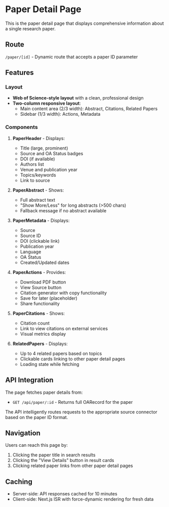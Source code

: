 # Paper Detail Page

This is the paper detail page that displays comprehensive information about a single research paper.

## Route
`/paper/[id]` - Dynamic route that accepts a paper ID parameter

## Features

### Layout
- **Web of Science-style layout** with a clean, professional design
- **Two-column responsive layout**:
  - Main content area (2/3 width): Abstract, Citations, Related Papers
  - Sidebar (1/3 width): Actions, Metadata

### Components

1. **PaperHeader** - Displays:
   - Title (large, prominent)
   - Source and OA Status badges
   - DOI (if available)
   - Authors list
   - Venue and publication year
   - Topics/keywords
   - Link to source

2. **PaperAbstract** - Shows:
   - Full abstract text
   - "Show More/Less" for long abstracts (>500 chars)
   - Fallback message if no abstract available

3. **PaperMetadata** - Displays:
   - Source
   - Source ID
   - DOI (clickable link)
   - Publication year
   - Language
   - OA Status
   - Created/Updated dates

4. **PaperActions** - Provides:
   - Download PDF button
   - View Source button
   - Citation generator with copy functionality
   - Save for later (placeholder)
   - Share functionality

5. **PaperCitations** - Shows:
   - Citation count
   - Link to view citations on external services
   - Visual metrics display

6. **RelatedPapers** - Displays:
   - Up to 4 related papers based on topics
   - Clickable cards linking to other paper detail pages
   - Loading state while fetching

## API Integration

The page fetches paper details from:
- `GET /api/paper/:id` - Returns full OARecord for the paper

The API intelligently routes requests to the appropriate source connector based on the paper ID format.

## Navigation

Users can reach this page by:
1. Clicking the paper title in search results
2. Clicking the "View Details" button in result cards
3. Clicking related paper links from other paper detail pages

## Caching

- Server-side: API responses cached for 10 minutes
- Client-side: Next.js ISR with force-dynamic rendering for fresh data

